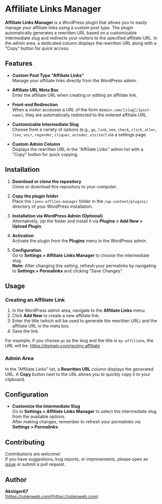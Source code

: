 # Affiliate Links Manager

**Affiliate Links Manager** is a WordPress plugin that allows you to easily manage your affiliate links using a custom post type. The plugin automatically generates a rewritten URL based on a customizable intermediate slug and redirects your visitors to the specified affiliate URL. In the admin area, a dedicated column displays the rewritten URL along with a "Copy" button for quick access.

## Features

- **Custom Post Type "Affiliate Links"**  
  Manage your affiliate links directly from the WordPress admin.

- **Affiliate URL Meta Box**  
  Enter the affiliate URL when creating or editing an affiliate link.

- **Front-end Redirection**  
  When a visitor accesses a URL of the form `domain.com/[slug]/[post-name]`, they are automatically redirected to the entered affiliate URL.

- **Customizable Intermediate Slug**  
  Choose from a variety of options (e.g., `go`, `link`, `see`, `check`, `click`, `aller`, `lien`, `voir`, `regarder`, `cliquer`, `acceder`, `visiter`) via a settings page.

- **Custom Admin Column**  
  Displays the rewritten URL in the "Affiliate Links" admin list with a "Copy" button for quick copying.

## Installation

1. **Download or clone the repository**  
   Clone or download this repository to your computer.

2. **Copy the plugin folder**  
   Place the `liens-affiles-manager` folder in the `/wp-content/plugins/` directory of your WordPress installation.

3. **Installation via WordPress Admin (Optional)**  
   Alternatively, zip the folder and install it via **Plugins > Add New > Upload Plugin**.

4. **Activation**  
   Activate the plugin from the **Plugins** menu in the WordPress admin.

5. **Configuration**  
   Go to **Settings > Affiliate Links Manager** to choose the intermediate slug.  
   **Note:** After changing this setting, refresh your permalinks by navigating to **Settings > Permalinks** and clicking "Save Changes".

## Usage

### Creating an Affiliate Link

1. In the WordPress admin area, navigate to the **Affiliate Links** menu.
2. Click **Add New** to create a new affiliate link.
3. Enter the title (which will be used to generate the rewritten URL) and the affiliate URL in the meta box.
4. Save the link.
   
For example, if you choose `go` as the slug and the title is `my-affiliate`, the URL will be:  https://domain.com/go/my-affiliate


### Admin Area

In the "Affiliate Links" list, a **Rewritten URL** column displays the generated URL. A **Copy** button next to the URL allows you to quickly copy it to your clipboard.

## Configuration

- **Customize the Intermediate Slug**  
Go to **Settings > Affiliate Links Manager** to select the intermediate slug from the available options.  
After making changes, remember to refresh your permalinks via **Settings > Permalinks**.

## Contributing

Contributions are welcome!  
If you have suggestions, bug reports, or improvements, please open an [issue](https://github.com/akstiger67/liens-affiles-manager/issues) or submit a pull request.

## Author

**Akstiger67**  
[https://julienweb.com](https://julienweb.com)

